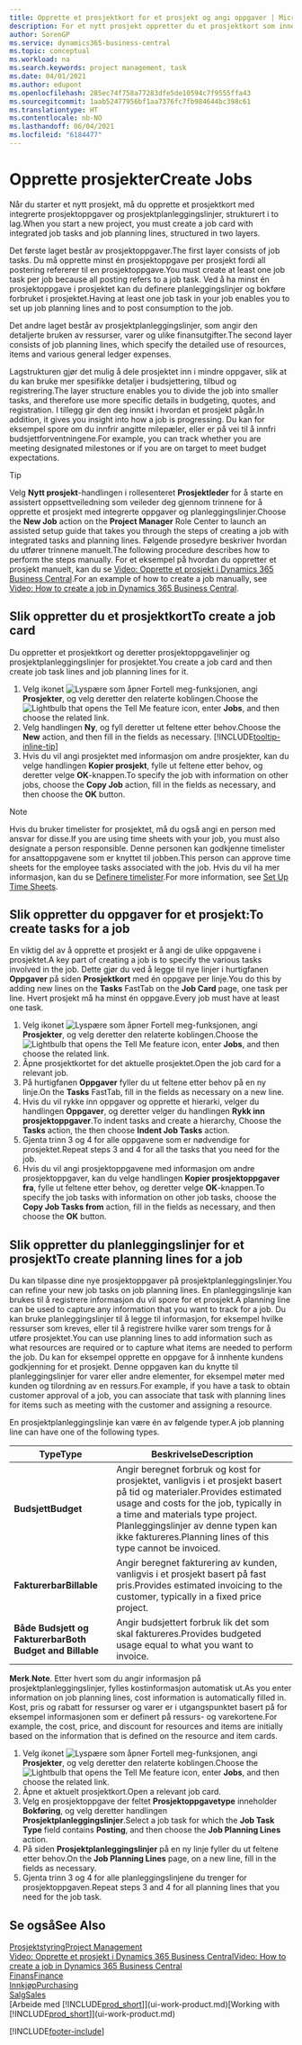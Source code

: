 ```yaml
---
title: Opprette et prosjektkort for et prosjekt og angi oppgaver | Microsoft-dokumentasjon
description: For et nytt prosjekt oppretter du et prosjektkort som inneholder prosjektoppgaver og planleggingslinjer, slik at det blir enklere å administrere fremdrift og budsjett.
author: SorenGP
ms.service: dynamics365-business-central
ms.topic: conceptual
ms.workload: na
ms.search.keywords: project management, task
ms.date: 04/01/2021
ms.author: edupont
ms.openlocfilehash: 285ec74f758a77283dfe5de10594c7f9555ffa43
ms.sourcegitcommit: 1aab52477956bf1aa7376fc7fb984644bc398c61
ms.translationtype: HT
ms.contentlocale: nb-NO
ms.lasthandoff: 06/04/2021
ms.locfileid: "6184477"
---
```

# <a name="create-jobs"></a><span data-ttu-id="32ffd-103">Opprette prosjekter</span><span class="sxs-lookup"><span data-stu-id="32ffd-103">Create Jobs</span></span>
<span data-ttu-id="32ffd-104">Når du starter et nytt prosjekt, må du opprette et prosjektkort med integrerte prosjektoppgaver og prosjektplanleggingslinjer, strukturert i to lag.</span><span class="sxs-lookup"><span data-stu-id="32ffd-104">When you start a new project, you must create a job card with integrated job tasks and job planning lines, structured in two layers.</span></span>  

<span data-ttu-id="32ffd-105">Det første laget består av prosjektoppgaver.</span><span class="sxs-lookup"><span data-stu-id="32ffd-105">The first layer consists of job tasks.</span></span> <span data-ttu-id="32ffd-106">Du må opprette minst én prosjektoppgave per prosjekt fordi all postering refererer til en prosjektoppgave.</span><span class="sxs-lookup"><span data-stu-id="32ffd-106">You must create at least one job task per job because all posting refers to a job task.</span></span> <span data-ttu-id="32ffd-107">Ved å ha minst én prosjektoppgave i prosjektet kan du definere planleggingslinjer og bokføre forbruket i prosjektet.</span><span class="sxs-lookup"><span data-stu-id="32ffd-107">Having at least one job task in your job enables you to set up job planning lines and to post consumption to the job.</span></span>

<span data-ttu-id="32ffd-108">Det andre laget består av prosjektplanleggingslinjer, som angir den detaljerte bruken av ressurser, varer og ulike finansutgifter.</span><span class="sxs-lookup"><span data-stu-id="32ffd-108">The second layer consists of job planning lines, which specify the detailed use of resources, items and various general ledger expenses.</span></span>

<span data-ttu-id="32ffd-109">Lagstrukturen gjør det mulig å dele prosjektet inn i mindre oppgaver, slik at du kan bruke mer spesifikke detaljer i budsjettering, tilbud og registrering.</span><span class="sxs-lookup"><span data-stu-id="32ffd-109">The layer structure enables you to divide the job into smaller tasks, and therefore use more specific details in budgeting, quotes, and registration.</span></span> <span data-ttu-id="32ffd-110">I tillegg gir den deg innsikt i hvordan et prosjekt pågår.</span><span class="sxs-lookup"><span data-stu-id="32ffd-110">In addition, it gives you insight into how a job is progressing.</span></span> <span data-ttu-id="32ffd-111">Du kan for eksempel spore om du innfrir angitte milepæler, eller er på vei til å innfri budsjettforventningene.</span><span class="sxs-lookup"><span data-stu-id="32ffd-111">For example, you can track whether you are meeting designated milestones or if you are on target to meet budget expectations.</span></span>

> [!TIP]
> <span data-ttu-id="32ffd-112">Velg **Nytt prosjekt**-handlingen i rollesenteret **Prosjektleder** for å starte en assistert oppsettveiledning som veileder deg gjennom trinnene for å opprette et prosjekt med integrerte oppgaver og planleggingslinjer.</span><span class="sxs-lookup"><span data-stu-id="32ffd-112">Choose the **New Job** action on the **Project Manager** Role Center to launch an assisted setup guide that takes you through the steps of creating a job with integrated tasks and planning lines.</span></span> <span data-ttu-id="32ffd-113">Følgende prosedyre beskriver hvordan du utfører trinnene manuelt.</span><span class="sxs-lookup"><span data-stu-id="32ffd-113">The following procedure describes how to perform the steps manually.</span></span> <span data-ttu-id="32ffd-114">For et eksempel på hvordan du oppretter et prosjekt manuelt, kan du se [Video: Opprette et prosjekt i Dynamics 365 Business Central](https://www.youtube.com/watch?v=VqaPWr7BWmw).</span><span class="sxs-lookup"><span data-stu-id="32ffd-114">For an example of how to create a job manually, see [Video: How to create a job in Dynamics 365 Business Central](https://www.youtube.com/watch?v=VqaPWr7BWmw).</span></span>

## <a name="to-create-a-job-card"></a><span data-ttu-id="32ffd-115">Slik oppretter du et prosjektkort</span><span class="sxs-lookup"><span data-stu-id="32ffd-115">To create a job card</span></span>
<span data-ttu-id="32ffd-116">Du oppretter et prosjektkort og deretter prosjektoppgavelinjer og prosjektplanleggingslinjer for prosjektet.</span><span class="sxs-lookup"><span data-stu-id="32ffd-116">You create a job card and then create job task lines and job planning lines for it.</span></span>

1. <span data-ttu-id="32ffd-117">Velg ikonet ![Lyspære som åpner Fortell meg-funksjonen](media/ui-search/search_small.png "Fortell hva du vil gjøre"), angi **Prosjekter**, og velg deretter den relaterte koblingen.</span><span class="sxs-lookup"><span data-stu-id="32ffd-117">Choose the ![Lightbulb that opens the Tell Me feature](media/ui-search/search_small.png "Tell me what you want to do") icon, enter **Jobs**, and then choose the related link.</span></span>  
2. <span data-ttu-id="32ffd-118">Velg handlingen **Ny**, og fyll deretter ut feltene etter behov.</span><span class="sxs-lookup"><span data-stu-id="32ffd-118">Choose the **New** action, and then fill in the fields as necessary.</span></span> [!INCLUDE[tooltip-inline-tip](includes/tooltip-inline-tip_md.md)]
3. <span data-ttu-id="32ffd-119">Hvis du vil angi prosjektet med informasjon om andre prosjekter, kan du velge handlingen **Kopier prosjekt**, fylle ut feltene etter behov, og deretter velge **OK**-knappen.</span><span class="sxs-lookup"><span data-stu-id="32ffd-119">To specify the job with information on other jobs, choose the **Copy Job** action, fill in the fields as necessary, and then choose the **OK** button.</span></span>

> [!NOTE]  
>   <span data-ttu-id="32ffd-120">Hvis du bruker timelister for prosjektet, må du også angi en person med ansvar for disse.</span><span class="sxs-lookup"><span data-stu-id="32ffd-120">If you are using time sheets with your job, you must also designate a person responsible.</span></span> <span data-ttu-id="32ffd-121">Denne personen kan godkjenne timelister for ansattoppgavene som er knyttet til jobben.</span><span class="sxs-lookup"><span data-stu-id="32ffd-121">This person can approve time sheets for the employee tasks associated with the job.</span></span> <span data-ttu-id="32ffd-122">Hvis du vil ha mer informasjon, kan du se [Definere timelister](projects-how-setup-time-sheets.md).</span><span class="sxs-lookup"><span data-stu-id="32ffd-122">For more information, see [Set Up Time Sheets](projects-how-setup-time-sheets.md).</span></span>

## <a name="to-create-tasks-for-a-job"></a><span data-ttu-id="32ffd-123">Slik oppretter du oppgaver for et prosjekt:</span><span class="sxs-lookup"><span data-stu-id="32ffd-123">To create tasks for a job</span></span>
<span data-ttu-id="32ffd-124">En viktig del av å opprette et prosjekt er å angi de ulike oppgavene i prosjektet.</span><span class="sxs-lookup"><span data-stu-id="32ffd-124">A key part of creating a job is to specify the various tasks involved in the job.</span></span> <span data-ttu-id="32ffd-125">Dette gjør du ved å legge til nye linjer i hurtigfanen **Oppgaver** på siden **Prosjektkort** med én oppgave per linje.</span><span class="sxs-lookup"><span data-stu-id="32ffd-125">You do this by adding new lines on the **Tasks** FastTab on the **Job Card** page, one task per line.</span></span> <span data-ttu-id="32ffd-126">Hvert prosjekt må ha minst én oppgave.</span><span class="sxs-lookup"><span data-stu-id="32ffd-126">Every job must have at least one task.</span></span>

1. <span data-ttu-id="32ffd-127">Velg ikonet ![Lyspære som åpner Fortell meg-funksjonen](media/ui-search/search_small.png "Fortell hva du vil gjøre"), angi **Prosjekter**, og velg deretter den relaterte koblingen.</span><span class="sxs-lookup"><span data-stu-id="32ffd-127">Choose the ![Lightbulb that opens the Tell Me feature](media/ui-search/search_small.png "Tell me what you want to do") icon, enter **Jobs**, and then choose the related link.</span></span>
2. <span data-ttu-id="32ffd-128">Åpne prosjektkortet for det aktuelle prosjektet.</span><span class="sxs-lookup"><span data-stu-id="32ffd-128">Open the job card for a relevant job.</span></span>
3. <span data-ttu-id="32ffd-129">På hurtigfanen **Oppgaver** fyller du ut feltene etter behov på en ny linje.</span><span class="sxs-lookup"><span data-stu-id="32ffd-129">On the **Tasks** FastTab, fill in the fields as necessary on a new line.</span></span>
4. <span data-ttu-id="32ffd-130">Hvis du vil rykke inn oppgaver og opprette et hierarki, velger du handlingen **Oppgaver**, og deretter velger du handlingen **Rykk inn prosjektoppgaver**.</span><span class="sxs-lookup"><span data-stu-id="32ffd-130">To indent tasks and create a hierarchy, Choose the **Tasks** action, the then choose **Indent Job Tasks** action.</span></span>
5. <span data-ttu-id="32ffd-131">Gjenta trinn 3 og 4 for alle oppgavene som er nødvendige for prosjektet.</span><span class="sxs-lookup"><span data-stu-id="32ffd-131">Repeat steps 3 and 4 for all the tasks that you need for the job.</span></span>
6. <span data-ttu-id="32ffd-132">Hvis du vil angi prosjektoppgavene med informasjon om andre prosjektoppgaver, kan du velge handlingen **Kopier prosjektoppgaver fra**, fylle ut feltene etter behov, og deretter velge **OK**-knappen.</span><span class="sxs-lookup"><span data-stu-id="32ffd-132">To specify the job tasks with information on other job tasks, choose the **Copy Job Tasks from** action, fill in the fields as necessary, and then choose the **OK** button.</span></span>

## <a name="to-create-planning-lines-for-a-job"></a><span data-ttu-id="32ffd-133">Slik oppretter du planleggingslinjer for et prosjekt</span><span class="sxs-lookup"><span data-stu-id="32ffd-133">To create planning lines for a job</span></span>
<span data-ttu-id="32ffd-134">Du kan tilpasse dine nye prosjektoppgaver på prosjektplanleggingslinjer.</span><span class="sxs-lookup"><span data-stu-id="32ffd-134">You can refine your new job tasks on job planning lines.</span></span> <span data-ttu-id="32ffd-135">En planleggingslinje kan brukes til å registrere informasjon du vil spore for et prosjekt.</span><span class="sxs-lookup"><span data-stu-id="32ffd-135">A planning line can be used to capture any information that you want to track for a job.</span></span> <span data-ttu-id="32ffd-136">Du kan bruke planleggingslinjer til å legge til informasjon, for eksempel hvilke ressurser som kreves, eller til å registrere hvilke varer som trengs for å utføre prosjektet.</span><span class="sxs-lookup"><span data-stu-id="32ffd-136">You can use planning lines to add information such as what resources are required or to capture what items are needed to perform the job.</span></span> <span data-ttu-id="32ffd-137">Du kan for eksempel opprette en oppgave for å innhente kundens godkjenning for et prosjekt. Denne oppgaven kan du knytte til planleggingslinjer for varer eller andre elementer, for eksempel møter med kunden og tilordning av en ressurs.</span><span class="sxs-lookup"><span data-stu-id="32ffd-137">For example, if you have a task to obtain customer approval of a job, you can associate that task with planning lines for items such as meeting with the customer and assigning a resource.</span></span>  

<span data-ttu-id="32ffd-138">En prosjektplanleggingslinje kan være én av følgende typer.</span><span class="sxs-lookup"><span data-stu-id="32ffd-138">A job planning line can have one of the following types.</span></span>  

| <span data-ttu-id="32ffd-139">Type</span><span class="sxs-lookup"><span data-stu-id="32ffd-139">Type</span></span> | <span data-ttu-id="32ffd-140">Beskrivelse</span><span class="sxs-lookup"><span data-stu-id="32ffd-140">Description</span></span> |
| --- | --- |
| <span data-ttu-id="32ffd-141">**Budsjett**</span><span class="sxs-lookup"><span data-stu-id="32ffd-141">**Budget**</span></span> |<span data-ttu-id="32ffd-142">Angir beregnet forbruk og kost for prosjektet, vanligvis i et prosjekt basert på tid og materialer.</span><span class="sxs-lookup"><span data-stu-id="32ffd-142">Provides estimated usage and costs for the job, typically in a time and materials type project.</span></span> <span data-ttu-id="32ffd-143">Planleggingslinjer av denne typen kan ikke faktureres.</span><span class="sxs-lookup"><span data-stu-id="32ffd-143">Planning lines of this type cannot be invoiced.</span></span> |
| <span data-ttu-id="32ffd-144">**Fakturerbar**</span><span class="sxs-lookup"><span data-stu-id="32ffd-144">**Billable**</span></span> |<span data-ttu-id="32ffd-145">Angir beregnet fakturering av kunden, vanligvis i et prosjekt basert på fast pris.</span><span class="sxs-lookup"><span data-stu-id="32ffd-145">Provides estimated invoicing to the customer, typically in a fixed price project.</span></span> |
| <span data-ttu-id="32ffd-146">**Både Budsjett og Fakturerbar**</span><span class="sxs-lookup"><span data-stu-id="32ffd-146">**Both Budget and Billable**</span></span> |<span data-ttu-id="32ffd-147">Angir budsjettert forbruk lik det som skal faktureres.</span><span class="sxs-lookup"><span data-stu-id="32ffd-147">Provides budgeted usage equal to what you want to invoice.</span></span> |

<span data-ttu-id="32ffd-148">**Merk**.</span><span class="sxs-lookup"><span data-stu-id="32ffd-148">**Note**.</span></span> <span data-ttu-id="32ffd-149">Etter hvert som du angir informasjon på prosjektplanleggingslinjer, fylles kostinformasjon automatisk ut.</span><span class="sxs-lookup"><span data-stu-id="32ffd-149">As you enter information on job planning lines, cost information is automatically filled in.</span></span> <span data-ttu-id="32ffd-150">Kost, pris og rabatt for ressurser og varer er i utgangspunktet basert på for eksempel informasjonen som er definert på ressurs- og varekortene.</span><span class="sxs-lookup"><span data-stu-id="32ffd-150">For example, the cost, price, and discount for resources and items are initially based on the information that is defined on the resource and item cards.</span></span>

1. <span data-ttu-id="32ffd-151">Velg ikonet ![Lyspære som åpner Fortell meg-funksjonen](media/ui-search/search_small.png "Fortell hva du vil gjøre"), angi **Prosjekter**, og velg deretter den relaterte koblingen.</span><span class="sxs-lookup"><span data-stu-id="32ffd-151">Choose the ![Lightbulb that opens the Tell Me feature](media/ui-search/search_small.png "Tell me what you want to do") icon, enter **Jobs**, and then choose the related link.</span></span>
2. <span data-ttu-id="32ffd-152">Åpne et aktuelt prosjektkort.</span><span class="sxs-lookup"><span data-stu-id="32ffd-152">Open a relevant job card.</span></span>
3. <span data-ttu-id="32ffd-153">Velg en prosjektoppgave der feltet **Prosjektoppgavetype** inneholder **Bokføring**, og velg deretter handlingen **Prosjektplanleggingslinjer**.</span><span class="sxs-lookup"><span data-stu-id="32ffd-153">Select a job task for which the **Job Task Type** field contains **Posting**, and then choose the **Job Planning Lines** action.</span></span>  
4. <span data-ttu-id="32ffd-154">På siden **Prosjektplanleggingslinjer** på en ny linje fyller du ut feltene etter behov.</span><span class="sxs-lookup"><span data-stu-id="32ffd-154">On the **Job Planning Lines** page, on a new line, fill in the fields as necessary.</span></span>
5. <span data-ttu-id="32ffd-155">Gjenta trinn 3 og 4 for alle planleggingslinjene du trenger for prosjektoppgaven.</span><span class="sxs-lookup"><span data-stu-id="32ffd-155">Repeat steps 3 and 4 for all planning lines that you need for the job task.</span></span>

## <a name="see-also"></a><span data-ttu-id="32ffd-156">Se også</span><span class="sxs-lookup"><span data-stu-id="32ffd-156">See Also</span></span>

[<span data-ttu-id="32ffd-157">Prosjektstyring</span><span class="sxs-lookup"><span data-stu-id="32ffd-157">Project Management</span></span>](projects-manage-projects.md)  
[<span data-ttu-id="32ffd-158">Video: Opprette et prosjekt i Dynamics 365 Business Central</span><span class="sxs-lookup"><span data-stu-id="32ffd-158">Video: How to create a job in Dynamics 365 Business Central</span></span>](https://www.youtube.com/watch?v=VqaPWr7BWmw)  
[<span data-ttu-id="32ffd-159">Finans</span><span class="sxs-lookup"><span data-stu-id="32ffd-159">Finance</span></span>](finance.md)  
[<span data-ttu-id="32ffd-160">Innkjøp</span><span class="sxs-lookup"><span data-stu-id="32ffd-160">Purchasing</span></span>](purchasing-manage-purchasing.md)  
[<span data-ttu-id="32ffd-161">Salg</span><span class="sxs-lookup"><span data-stu-id="32ffd-161">Sales</span></span>](sales-manage-sales.md)  
<span data-ttu-id="32ffd-162">[Arbeide med [!INCLUDE[prod_short](includes/prod_short.md)]](ui-work-product.md)</span><span class="sxs-lookup"><span data-stu-id="32ffd-162">[Working with [!INCLUDE[prod_short](includes/prod_short.md)]](ui-work-product.md)</span></span>  


[!INCLUDE[footer-include](includes/footer-banner.md)]